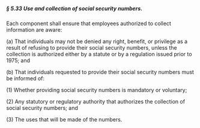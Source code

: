 ##### § 5.33 Use and collection of social security numbers. #####

Each component shall ensure that employees authorized to collect information are aware:

(a) That individuals may not be denied any right, benefit, or privilege as a result of refusing to provide their social security numbers, unless the collection is authorized either by a statute or by a regulation issued prior to 1975; and

(b) That individuals requested to provide their social security numbers must be informed of:

(1) Whether providing social security numbers is mandatory or voluntary;

(2) Any statutory or regulatory authority that authorizes the collection of social security numbers; and

(3) The uses that will be made of the numbers.